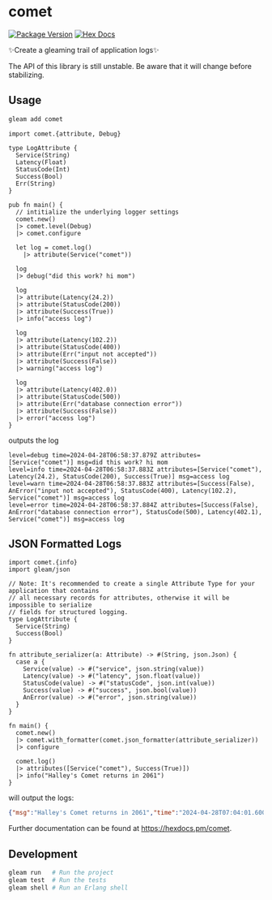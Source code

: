 # comet

[![Package Version](https://img.shields.io/hexpm/v/comet)](https://hex.pm/packages/comet)
[![Hex Docs](https://img.shields.io/badge/hex-docs-ffaff3)](https://hexdocs.pm/comet/)

✨Create a gleaming trail of application logs✨

The API of this library is still unstable. Be aware that it will change before stabilizing.

## Usage

```sh
gleam add comet
```
```gleam
import comet.{attribute, Debug}
  
type LogAttribute {
  Service(String)
  Latency(Float)
  StatusCode(Int)
  Success(Bool)
  Err(String)
}

pub fn main() {
  // intitialize the underlying logger settings
  comet.new()
  |> comet.level(Debug)
  |> comet.configure

  let log = comet.log()
    |> attribute(Service("comet"))

  log
  |> debug("did this work? hi mom")

  log
  |> attribute(Latency(24.2))
  |> attribute(StatusCode(200))
  |> attribute(Success(True))
  |> info("access log")

  log
  |> attribute(Latency(102.2))
  |> attribute(StatusCode(400))
  |> attribute(Err("input not accepted"))
  |> attribute(Success(False))
  |> warning("access log")

  log
  |> attribute(Latency(402.0))
  |> attribute(StatusCode(500))
  |> attribute(Err("database connection error"))
  |> attribute(Success(False))
  |> error("access log")
}
```

outputs the log
```
level=debug time=2024-04-28T06:58:37.879Z attributes=[Service("comet")] msg=did this work? hi mom
level=info time=2024-04-28T06:58:37.883Z attributes=[Service("comet"), Latency(24.2), StatusCode(200), Success(True)] msg=access log
level=warn time=2024-04-28T06:58:37.883Z attributes=[Success(False), AnError("input not accepted"), StatusCode(400), Latency(102.2), Service("comet")] msg=access log
level=error time=2024-04-28T06:58:37.884Z attributes=[Success(False), AnError("database connection error"), StatusCode(500), Latency(402.1), Service("comet")] msg=access log
```

## JSON Formatted Logs
```gleam
import comet.{info}
import gleam/json

// Note: It's recommended to create a single Attribute Type for your application that contains
// all necessary records for attributes, otherwise it will be impossible to serialize
// fields for structured logging.
type LogAttribute {
  Service(String)
  Success(Bool)
}

fn attribute_serializer(a: Attribute) -> #(String, json.Json) {
  case a {
    Service(value) -> #("service", json.string(value))
    Latency(value) -> #("latency", json.float(value))
    StatusCode(value) -> #("statusCode", json.int(value))
    Success(value) -> #("success", json.bool(value))
    AnError(value) -> #("error", json.string(value))
  }
}

fn main() {
  comet.new()
  |> comet.with_formatter(comet.json_formatter(attribute_serializer))
  |> configure

  comet.log()
  |> attributes([Service("comet"), Success(True)])
  |> info("Halley's Comet returns in 2061")
}
```

will output the logs:
```json
{"msg":"Halley's Comet returns in 2061","time":"2024-04-28T07:04:01.600Z","level":"info","service":"comet","success":true}
```
Further documentation can be found at <https://hexdocs.pm/comet>.

## Development

```sh
gleam run   # Run the project
gleam test  # Run the tests
gleam shell # Run an Erlang shell
```
